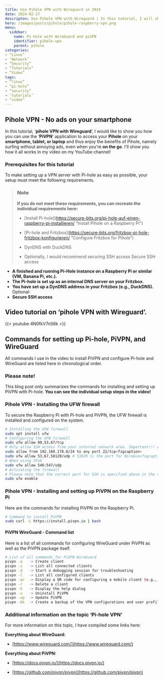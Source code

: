 ```yaml
---
title: Use Pihole VPN with Wireguard in 2024
date: 2024-02-27
descripton: Use Pihole VPN with Wireguard | In this tutorial, I will show you how you can use Pihole on the go with the help of VPN.
hero: /images/posts/pihole/pihole-raspberry-vpn.png
menu:
  sidebar:
    name: Pi-hole with WireGuard and piVPN
    identifier: pihole-vpn
    parent: pihole
categories:
- “Linux”
- ‘Network’
- “Security”
- “Tutorials”
- “Video”
tags:
- “linux”
- “pi-hole”
- “security”
- ‘tutorials’
- “video”
---
```

## Pihole VPN - No ads on your smartphone
In this tutorial, ‘**pihole VPN with Wireguard**’, I would like to show you how you can use the ‘**PiVPN**’ application to access your **Pihole** on your **smartphone, tablet, or laptop** and thus enjoy the benefits of Pihole, namely surfing without annoying ads, even when you're **on the go**.
I'll show you how it all works in my video on my YouTube channel!


### Prerequisites for this tutorial
To make setting up a VPN server with Pi-hole as easy as possible, your setup must meet the following requirements.

> ### Note
>
> **If you do not meet these requirements, you can recreate the individual requirements here:**
>
> - [Install Pi-hole](https://secure-bits.org/pi-hole-auf-einen-raspberry-pi-installieren/ “Install Pihole on a Raspberry Pi”)
>
> - [Pi-hole and Fritzbox](https://secure-bits.org/fritzbox-pi-hole-fritzbox-konfigurieren/ “Configure Fritzbox for Pihole”)
>
> - DynDNS with DuckDNS
> - Optionally, I would recommend securing SSH access
Secure SSH access
- **A finished and running Pi-Hole instance on a Raspberry Pi or similar (VM, Banana Pi, etc.).**
- **The Pi-hole is set up as an internal DNS server on your Fritzbox.**
- **You have set up a DynDNS address in your Fritzbox (e.g., DuckDNS).**
Optional:
- **Secure SSH access**
## Video tutorial on ‘pihole VPN with Wireguard’.
{{< youtube 4N0fkV7nS6k >}}
## Commands for setting up Pi-hole, PiVPN, and WireGuard
All commands I use in the video to install PiVPN and configure Pi-hole and WireGuard are listed here in chronological order.
### Please note!
This blog post only summarizes the commands for installing and setting up PiVPN with Pi-hole. **You can see the individual setup steps in the video!**
### Pihole VPN - Installing the UFW firewall
To secure the Raspberry Pi with Pi-hole and PiVPN, the UFW firewall is installed and configured on the system.
```bash
# Installing the UFW firewall
sudo apt install ufw
# Configuring the UFW firewall
sudo ufw allow 80,53,67/tcp
# Only allow SSH access from your internal network area. Important!!! Adjust the IP address range (in this example 192.168.178.0/24) to your network area if necessary
sudo allow from 192.168.178.0/24 to any port 22/tcp<figcaption>
sudo ufw allow 53,67,58120/udp # 51820 is the port for WireGua<figcaption>
# When using IPv6
sudo ufw allow 546:547/udp
# Activating the firewall
# Please note that the correct port for SSH is specified above in the rules! Otherwise, you will lock yourself out via SSH!
sudo ufw enable 
```
### Pihole VPN - Installing and setting up PiVPN on the Raspberry Pi
Here are the commands for installing PiVPN on the Raspberry Pi.
```bash
# Command to install PiVPN
sudo curl -L https://install.pivpn.io | bash
```
#### PiVPN WireGuard - Command list
Here is a list of all commands for configuring WireGuard under PiVPN as well as the PiVPN package itself.
```bash
# List of all commands for PiVPN WireGuard
pivpn -a   -> Create client
pivpn -c   -> List all connected clients
pivpn -d   -> Start a debugging session for troubleshooting
pivpn -l   -> List all configured clients
pivpn -qr  -> Display a QR code for configuring a mobile client (e.g., cell phone, tablet with the WireGuard app)
pivpn -r   -> Delete a client
pivpn -h   -> Display the help dialog
pivpn -u   -> Uninstall PiVPN
pivpn -up  -> Update PiVPN
pivpn -bk  -> Create a backup of the VPN configurations and user profiles
```
### Additional information on the topic ‘Pi-hole VPN’
For more information on this topic, I have compiled some links here:

**Everything about WireGuard:**

- [https://www.wireguard.com/](https://www.wireguard.com/)

**Everything about PiVPN:**

- [https://docs.pivpn.io/](https://docs.pivpn.io/)

- [https://github.com/pivpn/pivpn](https://github.com/pivpn/pivpn)
